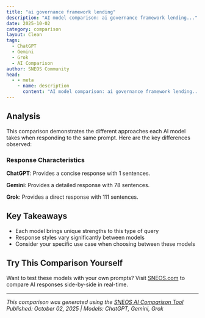 ```yaml
---
title: "ai governance framework lending"
description: "AI model comparison: ai governance framework lending..."
date: 2025-10-02
category: comparison
layout: Clean
tags:
  - ChatGPT
  - Gemini
  - Grok
  - AI Comparison
author: SNEOS Community
head:
  - - meta
    - name: description
      content: "AI model comparison: ai governance framework lending..."
---
```


<ChatComparison
  title="ai governance framework lending"
  prompt="ai governance framework lending"
  :responses='{"ChatGPT": "AI governance in the context of lending involves the establishment of frameworks and policies to ensure that artificial intelligence systems used in lending processes are ethical, transparent, and compliant with legal and regulatory standards. Here are some key components of an AI governance framework specifically tailored for the lending industry:\n\n### 1. **Policy Development**\n - **Governance Structure**: Establish a governance body responsible for overseeing AI initiatives in lending. This might include a dedicated AI ethics board.\n - **Policy Guidelines**: Develop policies that dictate how AI should be integrated into lending processes, focusing on ethical considerations, compliance, risk management, and operational efficiency.\n\n### 2. **Ethical Considerations**\n - **Fairness and Bias Mitigation**: Implement strategies to identify and eliminate biases in AI algorithms that could lead to discriminatory lending practices. Ensure equal treatment of all applicants regardless of characteristics such as race, gender, or socioeconomic status.\n - **Transparency**: Ensure that AI decision-making processes are transparent. Borrowers should be informed about how decisions are made and the factors that influence them.\n\n### 3. **Data Governance**\n - **Data Quality and Integrity**: Establish standards for data collection, storage, and handling to ensure the quality and integrity of data used in training AI models.\n - **Privacy and Security**: Enforce strong data privacy policies to protect sensitive borrower information. Comply with regulations such as GDPR or CCPA, depending on the applicable jurisdiction.\n\n### 4. **Risk Management**\n - **Model Risk Assessment**: Regularly assess AI models for accuracy and reliability. Implement monitoring systems to evaluate model performance over time.\n - **Compliance Risk**: Stay updated with regulatory changes affecting AI use in lending, such as those from the Consumer Financial Protection Bureau (CFPB) or equivalent bodies in other countries.\n\n### 5. **Stakeholder Engagement**\n - **Involve Stakeholders**: Engage borrowers, regulators, and advocacy groups in discussions about AI usage in lending. Understand their concerns and incorporate feedback into AI governance strategies.\n - **Training and Education**: Provide training programs for staff on AI ethics and governance to ensure that all team members understand their role in upholding these standards.\n\n### 6. **Monitoring and Audit**\n - **Ongoing Monitoring**: Establish processes for ongoing monitoring of AI systems and their outputs. Regular audits can help identify any discrepancies or issues quickly.\n - **Accountability Mechanisms**: Create accountability structures to address failures in AI governance. Ensure there are clear lines of responsibility and reporting for AI-related decisions.\n\n### 7. **Innovation and Adaptation**\n - **Continuous Improvement**: Foster a culture of continuous improvement with AI systems, encouraging innovation while adhering to governance frameworks.\n - **Scalability and Flexibility**: Ensure that the governance framework can adapt as new technologies and methodologies are introduced to the lending space.\n\n### 8. **Regulatory Compliance**\n - **Stay Informed**: Keep abreast of local, national, and international regulations specific to AI and lending.\n - **Documentation and Reporting**: Maintain thorough documentation of AI systems, decisions made, and processes followed to facilitate regulatory audits and compliance checks.\n\n### Conclusion\nAn effective AI governance framework in lending promotes responsible use of technology while ensuring fair access to credit, enhances operational efficiency, and builds trust with consumers. Organizations should regularly review and update their governance frameworks to remain responsive to technological advancements and regulatory shifts.", "Gemini": "AI governance frameworks in the lending industry are designed to ensure that AI systems are used responsibly, ethically, and in compliance with regulations, while also improving efficiency and accuracy. Here\u0027s a breakdown of key components:\n\n**1. Key Principles \u0026 Objectives:**\n\n* **Fairness \u0026 Non-Discrimination:** Ensuring AI models don\u0027t perpetuate or amplify biases that lead to discriminatory lending practices. This is a major concern due to historical and societal biases that can be inadvertently encoded in training data.\n* **Transparency \u0026 Explainability:** Making AI-driven decisions understandable to both lenders and borrowers. This helps build trust and enables scrutiny of potential biases or errors. \u0022Explainable AI\u0022 (XAI) techniques are crucial here.\n* **Accountability \u0026 Auditability:** Establishing clear lines of responsibility for the development, deployment, and monitoring of AI lending systems. Regular audits and impact assessments are essential.\n* **Data Privacy \u0026 Security:** Protecting sensitive borrower data used in AI models, complying with regulations like GDPR, CCPA, and other data privacy laws.\n* **Compliance with Regulations:** Adhering to existing lending laws, such as the Equal Credit Opportunity Act (ECOA) in the US, and anticipating emerging AI-specific regulations.\n* **Accuracy \u0026 Reliability:** Ensuring AI models are accurate and reliable in their predictions, minimizing errors and false positives/negatives.\n* **Risk Management:** Identifying and mitigating risks associated with AI lending, including model risk, operational risk, and reputational risk.\n* **Customer Protection:** Ensuring AI-driven processes are fair to customers and provide adequate avenues for redressal if errors occur.\n* **Innovation \u0026 Efficiency:** Balancing the benefits of AI (improved speed, efficiency, and access to credit) with the need for responsible and ethical use.\n\n**2. Core Components of a Framework:**\n\n* **Governance Structure:**\n * **AI Ethics Committee/Board:** A cross-functional team responsible for overseeing AI governance, setting policies, and resolving ethical dilemmas.\n * **Designated AI Officer/Team:** Responsible for the day-to-day implementation of the AI governance framework.\n * **Clear Roles \u0026 Responsibilities:** Defining who is responsible for different aspects of the AI lifecycle (data collection, model development, deployment, monitoring, etc.).\n* **Policies \u0026 Procedures:**\n * **AI Ethics Policy:** Outlines the ethical principles that guide the development and use of AI in lending.\n * **Data Governance Policy:** Ensures data quality, integrity, and responsible use of data for AI models.\n * **Model Risk Management Policy:** Establishes procedures for validating, monitoring, and managing risks associated with AI models.\n * **Transparency \u0026 Explainability Policy:** Defines how AI-driven decisions will be made transparent and explainable to relevant stakeholders.\n * **Audit \u0026 Monitoring Policy:** Specifies how AI systems will be regularly audited and monitored for bias, accuracy, and compliance.\n* **Data Management:**\n * **Data Sourcing \u0026 Quality:** Ensuring the data used to train AI models is representative, unbiased, and of high quality.\n * **Data Preprocessing:** Techniques for cleaning, transforming, and preparing data for use in AI models, with a focus on mitigating bias.\n * **Data Security \u0026 Privacy:** Implementing measures to protect sensitive data, including encryption, access controls, and anonymization techniques.\n* **Model Development \u0026 Validation:**\n * **Bias Detection \u0026 Mitigation:** Using techniques to identify and mitigate biases in AI models during development. This includes fairness metrics and algorithmic debiasing techniques.\n * **Model Explainability Techniques:** Implementing XAI methods to understand how AI models are making decisions. Examples include SHAP values, LIME, and rule extraction.\n * **Model Validation \u0026 Testing:** Rigorous testing of AI models to ensure accuracy, reliability, and fairness. This includes backtesting, stress testing, and adversarial testing.\n * **Model Documentation:** Documenting all aspects of the AI model, including the data used, the model architecture, the validation results, and the limitations of the model.\n* **Deployment \u0026 Monitoring:**\n * **Model Deployment Process:** A well-defined process for deploying AI models into production, including security reviews and performance testing.\n * **Ongoing Monitoring \u0026 Performance Tracking:** Continuously monitoring AI models for performance degradation, bias drift, and compliance with regulations.\n * **Alerting \u0026 Remediation:** Establishing mechanisms for alerting stakeholders when issues are detected and for taking corrective action.\n * **Feedback Loops:** Gathering feedback from users and stakeholders to improve AI models and the governance framework.\n* **Training \u0026 Awareness:**\n * **AI Ethics Training:** Providing training to employees on the ethical considerations of AI and the organization\u0027s AI ethics policy.\n * **Data Privacy Training:** Training employees on data privacy regulations and best practices.\n * **Technical Training:** Providing training to data scientists and engineers on AI development, validation, and monitoring techniques.\n* **Auditing \u0026 Reporting:**\n * **Regular Audits:** Conducting regular audits of AI systems to ensure compliance with policies and regulations.\n * **Reporting \u0026 Transparency:** Reporting on the performance and impact of AI systems to stakeholders, including regulators and the public.\n* **Redressal Mechanisms:**\n * **Complaint Handling:** Establishing a process for handling complaints from borrowers who believe they have been unfairly treated by AI-driven lending decisions.\n * **Appeals Process:** Providing an appeals process for borrowers who have been denied credit based on AI-driven decisions.\n * **Human Oversight:** Ensuring that human reviewers are available to override AI-driven decisions when necessary.\n\n**3. Key Considerations for Lending:**\n\n* **Credit Scoring \u0026 Risk Assessment:** AI can improve the accuracy and efficiency of credit scoring, but it\u0027s crucial to ensure fairness and transparency. Alternative data sources (e.g., social media activity) raise particular ethical concerns.\n* **Loan Origination \u0026 Underwriting:** AI can automate loan origination processes, but human oversight is needed to handle complex cases and ensure compliance.\n* **Fraud Detection:** AI can detect fraudulent activity, but it\u0027s important to minimize false positives that could unfairly deny legitimate loans.\n* **Debt Collection:** AI can be used to personalize debt collection strategies, but it\u0027s important to avoid predatory or aggressive tactics.\n* **Personalization \u0026 Customer Service:** AI can provide personalized loan recommendations and customer service, but it\u0027s important to ensure that customers understand how AI is being used and have the option to interact with a human.\n\n**4. Challenges \u0026 Best Practices:**\n\n* **Data Availability \u0026 Quality:** Access to high-quality, unbiased data is essential for developing effective AI models.\n* **Model Complexity:** Complex AI models can be difficult to understand and explain.\n* **Regulatory Uncertainty:** The regulatory landscape for AI in lending is still evolving.\n* **Talent Shortage:** There is a shortage of skilled AI professionals.\n\n**Best Practices:**\n\n* **Start with a Clear Vision \u0026 Strategy:** Define the goals and objectives for using AI in lending, and develop a comprehensive strategy for achieving them.\n* **Build a Strong Governance Framework:** Establish a robust AI governance framework that addresses ethical considerations, data privacy, and regulatory compliance.\n* **Invest in Data Quality \u0026 Management:** Ensure that the data used to train AI models is accurate, reliable, and representative.\n* **Prioritize Explainability \u0026 Transparency:** Use XAI techniques to understand how AI models are making decisions, and communicate these decisions to stakeholders in a clear and transparent manner.\n* **Engage Stakeholders:** Involve stakeholders, including customers, employees, regulators, and the public, in the development and implementation of AI lending systems.\n* **Continuously Monitor \u0026 Evaluate:** Regularly monitor and evaluate the performance of AI models to ensure that they are accurate, fair, and compliant.\n* **Embrace a Culture of Responsible AI:** Foster a culture of responsible AI within the organization, where ethical considerations are always top of mind.\n\n**5. Regulatory Landscape:**\n\nThe regulatory landscape for AI in lending is rapidly evolving. Key regulatory considerations include:\n\n* **Fair Lending Laws:** Ensuring that AI models comply with fair lending laws, such as the Equal Credit Opportunity Act (ECOA) and the Fair Housing Act.\n* **Data Privacy Laws:** Complying with data privacy regulations, such as GDPR and CCPA.\n* **AI-Specific Regulations:** Anticipating and complying with emerging AI-specific regulations, such as the EU\u0027s AI Act.\n* **Guidance from Regulatory Agencies:** Following guidance from regulatory agencies, such as the Consumer Financial Protection Bureau (CFPB) in the US.\n\n**In Summary:**\n\nAn effective AI governance framework for lending is crucial for harnessing the benefits of AI while mitigating the risks. It requires a commitment to fairness, transparency, accountability, and compliance. Organizations must invest in data quality, model validation, and ongoing monitoring to ensure that AI systems are used responsibly and ethically. Staying informed about the evolving regulatory landscape is also essential.\n", "Grok": "An AI governance framework for lending refers to a structured set of policies, principles, and practices designed to ensure that artificial intelligence systems used in lending processes are ethical, transparent, fair, accountable, and compliant with regulations. The lending sector, particularly in financial services, increasingly relies on AI for credit scoring, risk assessment, loan approvals, fraud detection, and customer service. Without proper governance, AI systems can perpetuate bias, violate privacy, or lead to unfair outcomes.\n\nBelow, I outline the key components of an AI governance framework specifically tailored to lending, along with considerations and best practices:\n\n---\n\n### **1. Objectives of AI Governance in Lending**\n- **Fairness and Non-Discrimination**: Prevent biased decision-making in loan approvals or credit scoring that could discriminate based on race, gender, ethnicity, or other protected attributes.\n- **Transparency**: Ensure borrowers understand how AI-driven decisions (e.g., loan denials or interest rates) are made.\n- **Accountability**: Establish clear responsibility for AI outcomes, including errors or unintended consequences.\n- **Regulatory Compliance**: Adhere to laws such as the Equal Credit Opportunity Act (ECOA), Fair Credit Reporting Act (FCRA) in the U.S., GDPR in Europe, or other local regulations.\n- **Risk Management**: Mitigate financial, operational, and reputational risks associated with AI misuse or failure.\n\n---\n\n### **2. Key Components of an AI Governance Framework for Lending**\n\n#### **A. Ethical Principles**\n- **Fairness**: AI models should be designed to avoid bias and ensure equitable treatment of all applicants. For instance, avoid using proxy variables (like zip codes) that may indirectly correlate with protected attributes.\n- **Transparency**: Provide explainable AI (XAI) outputs so borrowers can understand why a decision was made (e.g., why a loan was denied or why a specific interest rate was offered).\n- **Privacy**: Protect sensitive borrower data in compliance with data protection laws (e.g., GDPR, CCPA). Ensure AI systems only use data that is necessary and consented to.\n- **Inclusivity**: Ensure AI systems do not exclude underserved or underrepresented groups due to lack of data or biased historical patterns.\n\n#### **B. Data Governance**\n- **Data Quality**: Use accurate, relevant, and up-to-date data to train AI models. Poor data quality can lead to incorrect lending decisions.\n- **Bias Mitigation**: Regularly audit datasets for historical biases (e.g., past discriminatory lending practices) and apply techniques like re-weighting or synthetic data to address imbalances.\n- **Data Security**: Implement robust cybersecurity measures to protect borrower data from breaches or unauthorized access.\n- **Consent and Usage**: Ensure data is collected and used with explicit borrower consent and for permissible purposes only.\n\n#### **C. Model Development and Testing**\n- **Algorithmic Fairness**: Test AI models for disparate impact or discriminatory outcomes across demographic groups. Use fairness metrics (e.g., demographic parity, equal opportunity) to evaluate performance.\n- **Explainability**: Develop models that can provide clear reasoning for decisions, complying with regulations like ECOA, which requires adverse action notices explaining credit denials.\n- **Robustness**: Test models for edge cases and ensure they perform reliably under varying economic conditions (e.g., during a recession).\n- **Validation**: Regularly validate models using out-of-sample data to ensure they remain accurate and fair over time.\n\n#### **D. Monitoring and Auditing**\n- **Continuous Monitoring**: Track AI system performance in real-time to detect drifts, biases, or errors in lending decisions.\n- **Periodic Audits**: Conduct independent audits of AI systems to assess compliance with fairness, transparency, and regulatory standards.\n- **Feedback Loops**: Incorporate borrower feedback to identify issues with AI decisions and improve systems.\n\n#### **E. Regulatory and Legal Compliance**\n- Ensure alignment with local and international regulations, such as:\n - **U.S.**: ECOA, FCRA, Truth in Lending Act (TILA), and guidance from agencies like the Consumer Financial Protection Bureau (CFPB).\n - **EU**: GDPR (data protection), AI Act (upcoming regulation on high-risk AI systems).\n - **Other Regions**: Local financial and data protection laws.\n- Develop processes for handling adverse action notices, ensuring borrowers receive clear reasons for credit decisions.\n- Prepare for regulatory scrutiny by maintaining detailed documentation of AI models, data sources, and decision-making processes.\n\n#### **F. Stakeholder Engagement and Accountability**\n- **Clear Ownership**: Define roles and responsibilities for AI governance, including data scientists, compliance officers, and senior management.\n- **Training**: Educate employees on ethical AI use, bias risks, and regulatory requirements.\n- **Borrower Communication**: Provide channels for borrowers to appeal or query AI-driven decisions, ensuring human oversight in disputed cases.\n- **Board Oversight**: Engage senior leadership or boards to oversee AI strategy and ensure alignment with organizational values and risk tolerance.\n\n#### **G. Risk Management**\n- **Operational Risk**: Address risks of system failures or incorrect outputs that could lead to financial losses or reputational harm.\n- **Bias Risk**: Mitigate the risk of biased lending decisions that could lead to lawsuits or regulatory penalties.\n- **Economic Risk**: Ensure AI models account for macroeconomic changes (e.g., interest rate shifts, recessions) to avoid systemic lending risks.\n\n---\n\n### **3. Implementation Steps for AI Governance in Lending**\n1. **Define Policies**: Establish a formal AI governance policy tailored to lending, including ethical guidelines and compliance requirements.\n2. **Assess Current Systems**: Evaluate existing AI tools for bias, transparency, and compliance gaps.\n3. **Build Infrastructure**: Invest in tools for model monitoring, explainability (e.g., SHAP, LIME), and data security.\n4. **Engage Regulators**: Collaborate with regulatory bodies to ensure alignment with evolving standards for AI in finance.\n5. **Train Teams**: Provide ongoing training on AI ethics, fairness, and governance for all relevant staff.\n6. **Pilot and Scale**: Test governance practices on a small scale before full deployment, iterating based on results.\n\n---\n\n### **4. Challenges in AI Governance for Lending**\n- **Bias in Historical Data**: Lending data often reflects past discriminatory practices, which AI can perpetuate if not addressed.\n- **Explainability vs. Complexity**: Advanced AI models (e.g., deep learning) are often less interpretable, making it hard to explain decisions to borrowers or regulators.\n- **Regulatory Uncertainty**: AI-specific regulations are still evolving, creating ambiguity for compliance.\n- **Balancing Innovation and Risk**: Lenders may hesitate to adopt strict governance if it slows down innovation or competitiveness.\n\n---\n\n### **5. Best Practices and Tools**\n- **Fairness Tools**: Use frameworks like AI Fairness 360 (IBM) or Fairlearn (Microsoft) to detect and mitigate bias in lending models.\n- **Explainability Libraries**: Leverage tools like SHAP or LIME to provide interpretable outputs for AI decisions.\n- **Compliance Software**: Implement solutions to automate regulatory reporting and adverse action notices.\n- **Third-Party Audits**: Engage independent auditors to evaluate AI systems for fairness and compliance.\n- **Human-in-the-Loop**: Maintain human oversight for high-stakes lending decisions to address AI limitations or errors.\n\n---\n\n### **6. Case Studies and Examples**\n- **CFPB Guidance (U.S.)**: The Consumer Financial Protection Bureau has emphasized the importance of explainability in AI lending decisions, requiring lenders to provide specific reasons for adverse actions under ECOA.\n- **EU AI Act (Proposed)**: The upcoming EU AI Act classifies lending AI as \u201Chigh-risk,\u201D mandating strict governance, transparency, and accountability measures.\n- **Industry Initiatives**: Companies like Zest AI focus on fair lending by developing AI tools that reduce bias in credit scoring while maintaining predictive accuracy.\n\n---\n\n### **7. Future Outlook**\nAs AI continues to transform lending, governance frameworks will need to evolve to address new risks and opportunities. Key trends include:\n- **Increased Regulation**: Governments worldwide are developing AI-specific laws, particularly for high-risk sectors like finance.\n- **Standardization**: Industry-wide standards for AI fairness and transparency in lending may emerge, similar to ISO or NIST frameworks.\n- **Consumer Trust**: Transparent and fair AI practices will become a competitive differentiator for lenders.\n\n---\n\nBy implementing a robust AI governance framework, lenders can harness the benefits of AI while minimizing risks, ensuring fair treatment of borrowers, and maintaining compliance with regulatory expectations. If you have a specific context or use case in lending (e.g., mortgage lending, personal loans, or microfinance), I can tailor this framework further! Let me know."}' 
  published-date="13:42"
/>

## Analysis

This comparison demonstrates the different approaches each AI model takes when responding to the same prompt. Here are the key differences observed:

### Response Characteristics

**ChatGPT**: Provides a concise response with 1 sentences. 

**Gemini**: Provides a detailed response with 78 sentences. 

**Grok**: Provides a direct response with 111 sentences. 

## Key Takeaways

- Each model brings unique strengths to this type of query
- Response styles vary significantly between models
- Consider your specific use case when choosing between these models

## Try This Comparison Yourself

Want to test these models with your own prompts? Visit [SNEOS.com](https://sneos.com) to compare AI responses side-by-side in real-time.

---

*This comparison was generated using the [SNEOS AI Comparison Tool](https://sneos.com)*
*Published: October 02, 2025 | Models: ChatGPT, Gemini, Grok*
